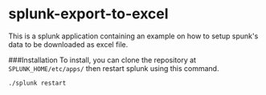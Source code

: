 # splunk-export-to-excel
This is a splunk application containing an example on how to setup spunk's data to be downloaded as excel file. 

###Installation
To install, you can clone the repository at ```SPLUNK_HOME/etc/apps/``` then restart splunk using this command.

```bash
./splunk restart
```

